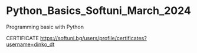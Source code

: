 # Python_Basics_Softuni_March_2024
 Programming basic with Python

CERTIFICATE https://softuni.bg/users/profile/certificates?username=dinko_dt
